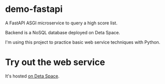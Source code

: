 # demo-fastapi
A FastAPI ASGI microservice to query a high score list.

Backend is a NoSQL database deployed on Deta Space.

I'm using this project to practice basic web service techniques with Python.

# Try out the web service
It's hosted [on Deta Space](https://demofastapi-1-e9928521.deta.app/docs).
